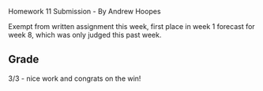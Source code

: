 Homework 11 Submission - By Andrew Hoopes

Exempt from written assignment this week, first place in week 1 forecast for week 8, which was only judged this past week.

## Grade
3/3 - nice work and congrats on the win!